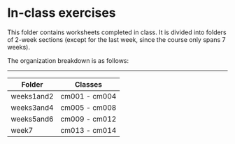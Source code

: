# In-class exercises

This folder contains worksheets completed in class. It is divided into folders of 2-week sections (except for the last week, since the course only spans 7 weeks).

The organization breakdown is as follows:

-----------------------------
|  Folder    | Classes       |
|------------|:-------------:|
| weeks1and2 | cm001 - cm004 |
| weeks3and4 | cm005 - cm008 |
| weeks5and6 | cm009 - cm012 |
| week7  | cm013 - cm014  |
